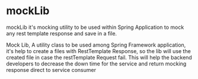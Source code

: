 # mockLib
mockLib it's mocking utility to be used within Spring Application to mock any rest template response and save in a file. 

Mock Lib, A utility class to be used among Spring Framework application, it's help to create a files with RestTemplate Response, so the lib will use the created file in case the restTemplate Request fail.
This will help the backend developers to decrease the down time for the service and return mocking response direct to service consumer 
